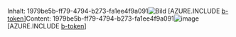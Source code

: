 <span data-ttu-id="d77f7-101">Inhalt: 1979be5b-ff79-4794-b273-fa1ee4f9a091![Bild](2fcc9c3d-58d9-46fc-84ec-be0fcf26b069.png)
[AZURE.INCLUDE [b-token](6f123008-3976-4fe7-bcb4-8d483206a6d6.md)]</span><span class="sxs-lookup"><span data-stu-id="d77f7-101">Content: 1979be5b-ff79-4794-b273-fa1ee4f9a091![image](2fcc9c3d-58d9-46fc-84ec-be0fcf26b069.png)
[AZURE.INCLUDE [b-token](6f123008-3976-4fe7-bcb4-8d483206a6d6.md)]</span></span>
